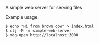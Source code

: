 
A simple web server for serving files


Example usage.

    $ echo "Hi from brown cow" > index.html
    $ clj -M -m simple-web-server
    $ xdg-open http://localhost:3000
